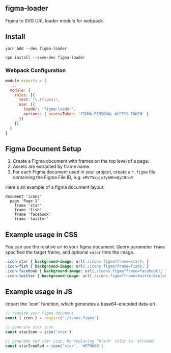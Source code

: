 ## figma-loader

Figma to SVG URL loader module for webpack.

## Install

`yarn add --dev figma-loader`

`npm install --save-dev figma-loader`

### Webpack Configuration

```js
module.exports = {
  ...
  module: {
    rules: [{
      test: /\.(figma)/,
      use: [{
        loader: 'figma-loader',
        options: { accessToken: 'FIGMA-PERSONAL-ACCESS-TOKEN' }
      }]
    }]
  }
}
```

## Figma Document Setup

1. Create a Figma document with frames on the top level of a page.
2. Assets are extracted by frame name.
3. For each Figma document used in your project, create a `*.figma` file containing the Figma File ID, e.g. `eMV7Sxpjs7y6HhnQyC0roR`

Here's an example of a figma document layout:

```
document 'icons'
  page 'Page 1'
    frame 'star'
    frame 'fish'
    frame 'facebook'
    frame 'twitter'
```

## Example usage in CSS

You can use the relative url to your figma document. Query parameter `frame` specified the target frame, and optional `color` tints the image.

```css
.icon-star { background-image: url(./icons.figma?frame=star); }
.icon-fish { background-image: url(./icons.figma?frame=fish); }
.icon-facebook { background-image: url(./icons.figma?frame=facebook); }
.icon-twitter { background-image: url(./icons.figma?frame=twitter&color=FF0000); }
```

## Example usage in JS

Import the 'icon' function, which generates a base64-encoded data-uri.

```js
// require your figma document
const { icon } = require('./icons.figma')

// generate star icon
const starIcon = icon('star')

// generate red star icon, by replacing 'black' color to '#FF0000'
const starIconRed = icon('star', '#FF0000')
```
